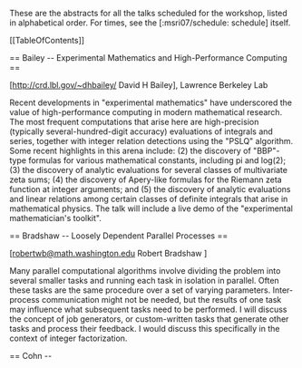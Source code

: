 These are the abstracts for all the talks scheduled for the workshop, listed in 
alphabetical order.  For times, see the [:msri07/schedule: schedule] itself.

[[TableOfContents]]

== Bailey -- Experimental Mathematics and High-Performance Computing ==
 
[http://crd.lbl.gov/~dhbailey/ David H Bailey], Lawrence Berkeley Lab
 
Recent developments in "experimental mathematics" have underscored the value of
high-performance computing in modern mathematical research.  The most frequent
computations that arise here are high-precision (typically
several-hundred-digit accuracy) evaluations of integrals and series, together
with integer relation detections using the "PSLQ" algorithm.  Some recent
highlights in this arena include: (2) the discovery of "BBP"-type formulas for
various mathematical constants, including pi and log(2); (3) the discovery of
analytic evaluations for several classes of multivariate zeta sums; (4) the
discovery of Apery-like formulas for the Riemann zeta function at integer
arguments; and (5) the discovery of analytic evaluations and linear relations
among certain classes of definite integrals that arise in mathematical physics.
The talk will include a live demo of the "experimental mathematician's
toolkit".

== Bradshaw -- Loosely Dependent Parallel Processes ==

[robertwb@math.washington.edu Robert Bradshaw ]

Many parallel computational algorithms involve dividing the problem into
several smaller tasks and running each task in isolation in parallel.  Often
these tasks are the same procedure over a set of varying parameters.
Inter-process communication might not be needed, but the results of one task
may influence what subsequent tasks need to be performed. I will discuss the
concept of job generators, or custom-written tasks that generate other tasks
and process their feedback. I would discuss this specifically in the context of
integer factorization.

== Cohn -- <TITLE> ==
[http://research.microsoft.com/~cohn/ Henry Cohn (Microsoft Research)]

== Cooperman -- Disk-Based Parallel Computing: A New Paradigm ==
[http://www.ccs.neu.edu/home/gene/ Gene Cooperman (Northeastern University)]

Symbolic algebra problems are often characterized by intermediate swell. Hence,
many computations are limited by space rather than by time.  Previously,
practitioners were space-limited by the available aggregate RAM of a
cluster. By using disk as the "new RAM", one can now consider computations that
were previously unthinkable. Such a strategy takes advantage of the parallel
I/O of the many local disks in a cluster. Note that 50 disks provide a parallel
bandwidth of about 2.5 GB/s --- similar to the bandwidth of a single RAM
subsystem. Hence, the local disks of a cluster provide many tens of terabytes
of the new "disk-based RAM", while traditional physical RAM serves as a
cache. Since disk ("disk-based RAM") has poor latency, any computation must be
structured around algorithmic primitives that based on streaming
access. Luckily, in many interesting cases, this is not difficult. We present a
general software architecture and an early implementation of that architecture.


== Edelman -- Interactive Parallel Supercomputing: Today: MATLAB(r) and Python coming Cutting Edge: Symbolic Parallelism with  Mathematica(r) and MAPLE(r) ==
[http://www-math.mit.edu/~edelman/ Alan Edelman (MIT)]

Star-P is a unique technology offered by Interactive Supercomputing after
nurturing at MIT. Star-P through its abstractions is solving the ease of use
problem that has plagued supercomputing. Some of the innovative features of
Star-P are the ability to program in MATLAB, hook in task parallel codes
written using a processor free abstraction, hook in existing parallel codes,
and obtain the performance that represents the HPC promise. All this is
through a client/server interface. Other clients such as Python or R could
be possible. The MATLAB, Python, or R becomes the "browser." Parallel
computing remains challenging, compared to serial coding but it is now that
much easier compared to solutions such as MPI. Users of MPI can plug in
their previously written codes and libraries and continue forward in Star-P.

Numerical computing is challenging enough in a parallel environment,
symbolic computing will require even more research and more challenging
problems to be solved. In this talk we will demonstrate the possibilities
and the pitfalls.

== Granger -- Interactive Parallel Computing using Python and IPython ==

[http://txcorp.com Brian Granger - Tech X Corp.]

Interactive computing environments, such as Matlab, IDL and
Mathematica are popular among researchers because their
interactive nature is well matched to the exploratory nature of
research.  However, these systems have one critical weakness:
they are not designed to take advantage of parallel computing
hardware such as multi-core CPUs, clusters and supercomputers.
Thus, researchers usually turn to non-interactive compiled
languages, such as C/C++/Fortran when parallelism is needed.

In this talk I will describe recent work on the IPython project
to implement a software architecture that allows parallel
applications to be developed, debugged, tested, executed and
monitored in a fully interactive manner using the Python
programming language.  This system is fully functional and allows
many types of parallelism to be expressed, including message
passing (using MPI), task farming, shared memory, and custom user
defined approaches.  I will describe the architecture, provide an
overview of its basic usage and then provide more sophisticated
examples of how it can be used in the development of new parallel
algorithms.  Because IPython is one of the components of the SAGE
system, I will also discuss how IPython's parallel computing
capabilities can be used in that context.


== Harrison -- Science at the petascale: tools in the tool box. ==

[http://www.csm.ornl.gov/ccsg/html/staff/harrison.html Robert Harrison ] (Oak Ridge 
National Lab)

Petascale computing will require coordinating the actions of 100,000+
processors, and directing the flow of data between up to six levels
of memory hierarchy and along channels that differ by over a factor of
100 in bandwidth. Amdahl's law requires that petascale applications
have less than 0.001% sequential or replicated work in order to
be at least 50% efficient. These are profound challenges for all but
the most regular or embarrassingly parallel applications, yet we also
demand that not just bigger and better, but fundamentally new science.
In this presentation I will discuss how we are attempting to confront
simultaneously the complexities of petascale computation while
increasing our scientific productivity. I hope that I can convince you
that our development of MADNESS (multiresolution adaptive numerical
scientific simulation) is not as crazy as it sounds.

This work is funded by the U.S. Department of Energy, the division of
Basic Energy Science, Office of Science, and was performed in part
using resources of the National Center for Computational Sciences, both
under contract DE-AC05-00OR22725 with Oak Ridge National Laboratory.


== Hart -- Parallel Computation in Number Theory ==
[http://www.maths.warwick.ac.uk/~masfaw/ Bill Hart (Warwick)]


This talk will have two sections. The first will
introduce a new library for number theory which is
under development, called FLINT. I will discuss the
various algorithms already available in FLINT, compare
them with similar implementations available elsewhere,
and speak about what the future holds for FLINT, with
the focus on parallel processing and integration into
Pari and the SAGE package.

The second part of the talk will focus on low level
implementation details of parallel algorithms in
number theory. In particular I will discuss the design
decisions that we have made so far in the FLINT
library to facilitate multicore and multiprocessor
platforms.

If time permits, there will be a live demonstration.

== Hida -- <TITLE> ==
[http://www.cs.berkeley.edu/~yozo/ Yozo Hida (UC Berkeley)]

== Khan -- Game Theoretical Solutions for Data Replication in Distributed Computing Systems ==

[sakhan@cse.uta.edu Samee Khan]

Data replication is an essential technique employed to reduce the user
perceived access time in distributed computing systems. One can find numerous
algorithms that address the data replication problem (DRP) each contributing in
its own way. These range from the traditional mathematical optimization
techniques, such as, linear programming, dynamic programming, etc. to the
biologically inspired meta-heuristics. We aim to introduce game theory as a new
oracle to tackle the data replication problem. The beauty of the game theory
lies in its flexibility and distributed architecture, which is well-suited to
address the DRP. We will specifically use action theory (a special branch of
game theory) to identify techniques that will effectively and efficiently solve
the DRP. Game theory and its necessary properties are briefly introduced,
followed by a through and detailed mapping of the possible game theoretical
techniques and DRP. As an example, we derive a game theoretical algorithm for
the DRP, and propose several extensions of it. An elaborate experimental setup
is also detailed, where the derived algorithm is comprehensively evaluated
against three conventional techniques, branch and bound, greedy and genetic
algorithms.

== Kotsireas -- Combinatorial Designs: constructions, algorithms and new results ==

[ ikotsire@wlu.ca Ilias Kotsireas]

We plan to describe recent progress in the search for combinatorial designs of
high order. This progress has been achieved via some algorithmic concepts, such
as the periodic autocorrelation function, the discrete Fourier transform and
the power spectral density criterion, in conjunction with heuristic
observations on plausible patterns for the locations of zero elements. The
discovery of such patterns is done using meta-programming and automatic code
generation (and perhaps very soon data mining algorithms) and reveals the
remarkable phenomenon of crystalization, which does not yet possess a
satisfactory explanation. The resulting algorithms are amenable to parallelism
and we have implemented them on supercomputers, typically as implicit parallel
algorithms.

== Leykin -- Parallel computation of Grobner bases in the Weyl algebra ==

[leykin@ima.umn.edu Anton Leykin ]

The usual machinery of Grobner bases can be applied to non-commutative algebras
of the so-called solvable type. One of them, the Weyl algebra, plays the
central role in the computations with $D$-modules. The practical complexity of
the Grobner bases computation in the Weyl algebra is much higher than in the
(commutative) polynomial rings, therefore, calling naturally for parallel
computation.  We have developed an algorithm to perform such computation
employing the master-slave paradigm. Our implementation, which has been carried
out in C++ using MPI, draws ideas from both Buchberger algorithm and
Faug\`{e}re's $F_4$. It exhibits better speedups for the Weyl algebra in
comparison to polynomial problems of the similar size.

== Martin -- MPMPLAPACK: The Massively Parallel Multi-Precision Linear Algebra Package ==

[http://www.math.jmu.edu/~martin/ Jason Martin (James Madison University)]

For several decades, researchers in the applied fields have had access
to powerful linear algebra packages designed to run on massively
parallel systems.  Libraries such as ScaLAPACK and PLAPACK provide a
rich set of functions (usually based on BLAS) for performing linear
algebra over single or double precision real or complex data.
However, such libraries are of limited use to researchers in discrete
mathematics who often need to compute with multi-precision data types.

This talk will cover a massively parallel multi-precision linear
algebra package that I am attempting to write.  The goal of this C/MPI
library is to provide drop-in parallel functionality to existing
number theory and algebraic geometry programs (such as Pari, Sage, and
Macaulay2) while preserving enough flexibility to eventually become a
full multi-precision version of PLAPACK.  I will describe some
architectural assumptions, design descisions, and benchmarks made so
far and actively solicit input from the audience (I'll buy coffee for
the person who suggests the best alternative to the current name).

== Maza-Xie -- <TITLE> ==
[http://www.csd.uwo.ca/~moreno/ Moreno Maza and Xie (Western Ontario)]

== Noel -- Structure and Representations of Real Reductive Lie Groups: A Computational Approach ==

[http://www.math.umb.edu/~anoel/ Alfred Noel (UMass Boston / MIT)]

I work with David Vogan (MIT) on the Atlas of Lie Groups and Representations. This is a project to make available information about representations of semi-simple Lie groups over real and p-adic fields. Of particular importance is the problem of the unitary dual: classifying all of the irreducible unitary representations of a given Lie group.

I will present some of the main ideas behind the current and very preliminary version of the software. I will provide some examples also. Currently, we are developing sequential algorithms that are implemented in C++. However, because of time and space complexity we are slowly moving in the direction of parallel computation. For example, David Vogan is experimenting with multi-threads in the K-L polynomials computation module.

This talk is in memory of Fokko du Cloux, the French mathematician who, until a few months ago, was the lead developer. He died this past November.

== Pernet -- Parallelism perspectives for the LinBox library ==

[cpernet@uwaterloo.ca Clement Pernet]

LinBox is a generic library for efficient linear algebra with blackbox or dense matrices over a finite fields or Z. We first prent a few notions of the
sequential implementations of selected problems, such as the system resolution or multiple triangular system resolution, or the chinese remaindering
algorithm.
Then we expose perspectives for incorporating parallelism in LinBox, including multi-prime lifting for system resolution over Q, or parallel chinese
remaindering. This last problem raises the difficult problem of combining early termination and work-stealing techniques.

== Qiang -- Distributed Computing using SAGE ==
[http://www.yiqiang.net/ Yi Qiang (UW)]


Distributed SAGE (DSAGE) is a distributed computing framework for
SAGE which allows users to easily parallelize computations and
interact with them in a fluid and natural way. This talk will be
focused on the design and implementation of the distributed computing
framework in SAGE.  I will describe the application of the
distributed computing framework to several problems, including the
problem of integer factorization and distributed ray tracing.
Demonstrations of using Distributed SAGE to tackle both problems will
be given plus information on how to parallelize your own problems.  I
will also talk about design issues and considerations that have been
resolved or are yet unresolved in implementing Distributed SAGE.


== Roch -- Processor oblivious parallel algorithms with provable performances: applications ==

[http://www-id.imag.fr/Laboratoire/Membres/Roch_Jean-Louis/perso.html Jean-Louis Roch (France)]

Based on a work-stealing schedule, the on-line coupling of two algorithms
(one sequential; the other one recursive parallel and fine grain) enables
the design of programs that scale with provable performances on various
parallel architectures, from multi-core machines to heterogeneous grids,
including processors with changing speeds. After presenting a generic scheme
and framework, on top of the middleware KAAPI/Athapascan that efficiently
supports work-stealing, we present practical applications such as: prefix
computation, real time 3D-reconstruction, Chinese remainder modular lifting
with early termination, data compression.


== Tonchev -- Combinatorial designs and code synchronization ==

[tonchev@mtu.edu Vladimir Tonchev ]

Difference systems of sets are combinatorial designs that arise in connection
with code synchronization.  Algebraic constructions based on cyclic difference
sets and finite geometry and algorithms for finding optimal difference systems
of sets are discussed.

== Verschelde -- Parallel Homotopy Algorithms to Solve Polynomial Systems ==
[http://www.math.uic.edu/~jan/ Jan Verschelde (UIC)]

A homotopy is a family of polynomial systems which defines a deformation
from a system with known solutions to a system whose solutions are needed.
Via dynamic load balancing we may distribute the solution paths so that a
close to optimal speed up is achieved.  Polynomial systems -- such as the
9-point problem in mechanical design leading to 286,760 paths -- whose
solving required real supercomputers twenty years ago can now be handled
by modest personal cluster computers, and soon by multicore multiprocessor
workstations.  Larger polynomial systems however may lead to more
numerical difficulties which may skew the timing results, so that
attention must be given to "quality up" as well.  Modern homotopy methods
consist of sequences of different families of polynomial systems so that
not only the solution paths but also parametric polynomial systems must be
exchanged frequently.


== Wolf & Neun -- Parallel sparsening and simplification of systems of equations ==
[ twolf@brocku.ca Thomas Wolf ]
[ neun@zib.de Winfried Neun ]

In a Groebner Basis computation the guiding principle for pairing and
`reducing' equations is a total ordering of monomials or of derivatives for
differential Groebner Bases. If reduction based on an ordering is replaced by
reduction to minimize the number of terms of an equation through another
equation then on the downside the resulting (shorter) system does depend on the
order of pairing of equations for shortening but on the upside there are number
of advantages that makes this procedure a perfect addition/companion to the
Groebner Basis computation. Such features are:

  * In contrast to Groebner Basis computations, this algorithm is safe in the sense that it does not need any significant amount of memory, even not temporarily.
  * It is self-enforcing, i.e. the shorter equations become, the more useful for shortening other equations they potentially get.
  * Equations in a sparse system are less coupled and a cost effective elimination strategy (ordering) is much easier to spot (for humans and computers) than for a dense system.
  * Statistical tests show that the probability of random polynomials to factorize increases drastically the fewer terms a polynomial has.
  * By experience the shortening of partial differential equations increases their chance to become ordinary differential equations which are usually easier to solve explicitly.
  * The likelihood of shortenings to be possible is especially high for large overdetermined systems. This is because the number of pairings goes quadratically with the number of equations but for overdetermined systems, more equations does not automatically mean more unknowns to occur which potentially obstruct shortening by introducing terms that can not cancel.
  * The algorithm offers a fine grain parallelization in the computation to shorten one equation with another one and a coarse grain parallelization in that any pair of two equations of a larger system can be processed in parallel.  In the talk we will present the algorithm, show examples supporting the above
statements and give a short demo.

== Yelick -- <TITLE> ==
[http://www.cs.berkeley.edu/~yelick/ Kathy Yelick (UC Berkeley)]

== Zhuang -- Parallel Implementation of Polyhedral Homotopy Methods ==
[yzhuan1@math.uic.edu Yan Zhuang]

Homotopy methods to solve polynomial systems are well suited for parallel
computing because the solution paths defined by the homotopy can be tracked
independently. For sparse polynomial systems, polyhedral methods give efficient
homotopy algorithms. The polyhedral homotopy methods run in three stages: (1)
compute the mixed volume; (2) solve a random coefficient start system; (3)
track solution paths to solve the target system.  This paper is about how to
parallelize the second stage in PHCpack. We use a static workload distribution
algorithm and achieve a good speedup on the cyclic n-roots benchmark
systems. Dynamic workload balancing leads to reduced wall times on large
polynomial systems which arise in mechanism design.
